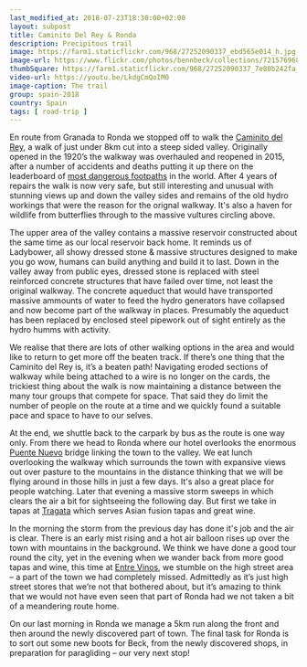 ```yaml
---
last_modified_at: 2018-07-23T18:30:00+02:00
layout: subpost
title: Caminito Del Rey & Ronda
description: Precipitous trail
image: https://farm1.staticflickr.com/968/27252090337_ebd565e014_h.jpg
image-url: https://www.flickr.com/photos/bennbeck/collections/72157696841660025/
thumbSquare: https://farm1.staticflickr.com/968/27252090337_7e80b242fa_q.jpg
video-url: https://youtu.be/LkdgCmQoIM0
image-caption: The trail
group: spain-2018
country: Spain
tags: [ road-trip ]
---
```


En route from Granada to Ronda we stopped off to walk the [Caminito del Rey](http://www.caminitodelrey.info/en/), a walk of just under 8km cut into a steep sided valley. 
Originally opened in the 1920’s the walkway was overhauled and reopened in 2015, after a number of accidents and deaths putting it up there on the leaderboard of [most dangerous footpaths](https://www.eatyour.coffee/blogs/fitness/the-10-most-dangerous-hiking-trails-in-the-world) in the world. 
After 4 years of repairs the walk is now very safe, but still interesting and unusual with stunning views up and down the valley sides and remains of the old hydro workings that were the reason for the orignal walkway.
It's also a haven for wildlife from butterflies through to the massive vultures circling above.

The upper area of the valley contains a massive reservoir constructed about the same time as our local reservoir back home. It reminds us of Ladybower, all showy dressed stone & massive structures designed to make you go wow, humans can build anything
and build it to last. Down in the valley away from public eyes, dressed stone is replaced with steel reinforced concrete structures that have failed over time, not least the original walkway. 
The concrete aqueduct that would have transported massive ammounts of water to feed the hydro generators have collapsed and now become part of the walkway in places. 
Presumably the aqueduct has been replaced by enclosed steel pipework out of sight entirely as the hydro humms with activity.

We realise that there are lots of other walking options in the area and would like to return to get more off the beaten track. If there’s one thing that the Caminito del Rey is, it’s a beaten path!
Navigating eroded sections of walkway while being attached to a wire is no longer on the cards, the trickiest thing about the walk is now maintaining a distance between the many tour groups that compete for space. 
That said they do limit the number of people on the route at a time and we quickly found a suitable pace and space to have to our selves.

At the end, we shuttle back to the carpark by bus as the route is one way only. From there we head to Ronda where our hotel overlooks the enormous [Puente Nuevo](http://www.rondatoday.com/history-of-the-puente-nuevo/) bridge linking the town to the valley. 
We eat lunch overlooking the walkway which surrounds the town with expansive views out over pasture to the mountains in the distance thinking that we will be flying around in those hills in just a few days. It's also a great place for people watching. 
Later that evening a massive storm sweeps in which clears the air a bit for sightseeing the following day. But first we take in tapas at [Tragata](http://tragata.com/140-2/) which serves Asian fusion tapas and great wine.

In the morning the storm from the previous day has done it's job and the air is clear. There is an early mist rising and a hot air balloon rises up over the town with mountains in the background.
We think we have done a good tour round the city, yet in the evening when we wander back from more good tapas and wine, this time at [Entre Vinos](https://m.facebook.com/profile.php?id=197914083594234&_rdr), 
we stumble on the high street area – a part of the town we had completely missed. Admittedly as it’s just high street stores that we’re not that bothered about, but it’s amazing to think that we would not have even seen that part of 
Ronda had we not taken a bit of a meandering route home. 

On our last morning in Ronda we manage a 5km run along the front and then around the newly discovered part of town. The final task for Ronda is to sort out some new boots for Beck, from the newly discovered shops, in preparation for paragliding – our very next stop!

